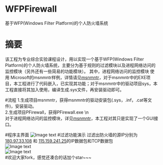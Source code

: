 # WFPFirewall
基于WFP(Windows Filter Platform)的个人防火墙系统

# 摘要
该工程为专业综合实验课程设计，用以实现一个基于WFP(Windows Filter Platform)的个人防火墙系统，主要分为基于规则的过滤模块以及进程网络访问的监控模块（另外还有一些简易的功能模块）。
其中，进程网络访问的监控模块 使用 Microsoft的msnmntr样例，详情请见[msnmntr](https://github.com/Microsoft/Windows-driver-samples/tree/master/network/trans/msnmntr)，对于msnmntr中的EXE项目，本工程进行了代码嵌入，已实现其功能；对于msnmntr中的驱动项目sys，本工程直接将其加入使用，编译生成.sys文件，再安装驱动即可。

#流程
1.生成项目msnmntr，获得msnmntr的驱动安装包(.sys，.inf，.cat等文件)，安装驱动。</br>
2.生成项目PFirewall，获得PFirewall.exe \n </br>
对于进程网络访问的监控模块，详见[msnmntr](https://github.com/Microsoft/Windows-driver-samples/tree/master/network/trans/msnmntr)，本工程对其只是实现了一个GUI接口。

#程序主界面
![Image text](https://raw.github.com/raymon-tian/repositpry/master/WFPFirewall/ImageFolder/main.png)
#过滤功能演示
过滤出防火墙的源IP分别为 [180.97.33.108](http://180.97.33.108/) 和 [115.159.241.25](http://115.159.241.95/)的IP数据包和TCP数据包</br>
![Image text](WFPFirewall/ImageFolder/r1.png)</br>
![Image text](hWFPFirewall//ImageFolder/r2.png)</br>
#欢迎大家fork，感觉还凑合的话加个star~~~
